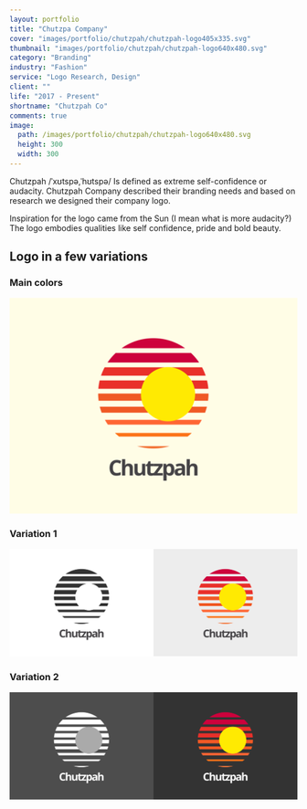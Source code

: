 ```yaml
---
layout: portfolio
title: "Chutzpa Company"
cover: "images/portfolio/chutzpah/chutzpah-logo405x335.svg"
thumbnail: "images/portfolio/chutzpah/chutzpah-logo640x480.svg"
category: "Branding"
industry: "Fashion"
service: "Logo Research, Design"
client: ""
life: "2017 - Present"
shortname: "Chutzpah Co"
comments: true
image:
  path: /images/portfolio/chutzpah/chutzpah-logo640x480.svg
  height: 300
  width: 300
---
```


Chutzpah /ˈxʊtspə,ˈhʊtspə/ Is defined as extreme self-confidence or audacity. Chutzpah Company described their branding needs and based on research we designed their company logo.

Inspiration for the logo came from the Sun (I mean what is more audacity?) The logo embodies qualities like self confidence, pride and bold beauty.

Logo in a few variations
----------

### Main colors
![main logo](/images/portfolio/chutzpah/chutzpah-logo640x480.svg)
### Variation 1
![main logo v1](/images/portfolio/chutzpah/chutzpah-logo640x480-var1.svg)
### Variation 2
![main logo v2](/images/portfolio/chutzpah/chutzpah-logo640x480-var2.svg)
